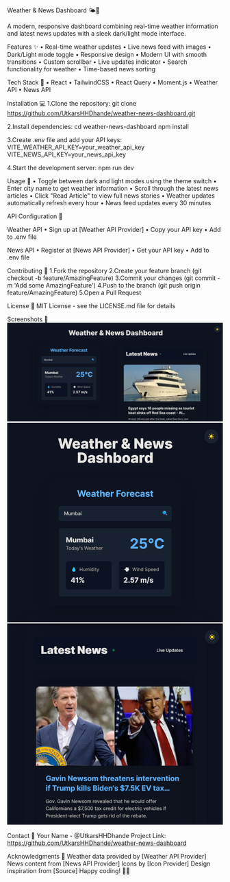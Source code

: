 Weather & News Dashboard 🌤️📰

A modern, responsive dashboard combining real-time weather information and latest news updates with a sleek dark/light mode interface.

Features ✨
• Real-time weather updates
• Live news feed with images
• Dark/Light mode toggle
• Responsive design
• Modern UI with smooth transitions
• Custom scrollbar
• Live updates indicator
• Search functionality for weather
• Time-based news sorting

Tech Stack 🚀
• React
• TailwindCSS
• React Query
• Moment.js
• Weather API
• News API

Installation 💻
1.Clone the repository:
git clone https://github.com/UtkarsHHDhande/weather-news-dashboard.git

2.Install dependencies:
cd weather-news-dashboard
npm install

3.Create .env file and add your API keys:
VITE_WEATHER_API_KEY=your_weather_api_key
VITE_NEWS_API_KEY=your_news_api_key

4.Start the development server:
npm run dev

Usage 🎯
• Toggle between dark and light modes using the theme switch
• Enter city name to get weather information
• Scroll through the latest news articles
• Click "Read Article" to view full news stories
• Weather updates automatically refresh every hour
• News feed updates every 30 minutes

API Configuration 🔑

Weather API
• Sign up at [Weather API Provider]
• Copy your API key
• Add to .env file

News API
• Register at [News API Provider]
• Get your API key
• Add to .env file

Contributing 🤝
1.Fork the repository
2.Create your feature branch (git checkout -b feature/AmazingFeature)
3.Commit your changes (git commit -m 'Add some AmazingFeature')
4.Push to the branch (git push origin feature/AmazingFeature)
5.Open a Pull Request

License 📝
MIT License - see the LICENSE.md file for details

Screenshots 📸
![Dashboard Image](public\assets\Screenshot-1.png)
![Dashboard Image](public\assets\Screenshot-2.png)
![Dashboard Image](public\assets\Screenshot-3.png)


Contact 📧
Your Name - @UtkarsHHDhande Project Link: https://github.com/UtkarsHHDhande/weather-news-dashboard

Acknowledgments 🙏
Weather data provided by [Weather API Provider]
News content from [News API Provider]
Icons by [Icon Provider]
Design inspiration from [Source]
Happy coding! 🚀✨